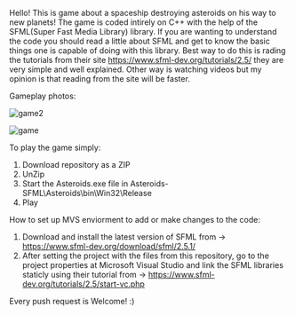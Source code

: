  Hello! This is game about a spaceship destroying asteroids on his way to new planets! The game is coded intirely on C++ with the help of the SFML(Super Fast Media Library) library. If you are wanting to understand the code you should read a little about SFML and get to know the basic things one is capable of doing with this library. Best way to do this is rading the tutorials from their site https://www.sfml-dev.org/tutorials/2.5/ they are very simple and well explained. Other way is watching videos but my opinion is that reading from the site will be faster.

Gameplay photos:

![game2](https://github.com/EarlyBitcoiner/Asteroids-SFML/assets/97707707/b9ebd7f7-1494-45a1-995c-f24113867fe5)

![game](https://github.com/EarlyBitcoiner/Asteroids-SFML/assets/97707707/872a781a-8a7d-4315-8efe-b0c546d148f5)

To play the game simply:
 1. Download repository as a ZIP
 2. UnZip
 3. Start the Asteroids.exe file in Asteroids-SFML\Asteroids\bin\Win32\Release
 4. Play
 
How to set up MVS enviorment to add or make changes to the code:
 1. Download and install the latest version of SFML from -> https://www.sfml-dev.org/download/sfml/2.5.1/
 2. After setting the project with the files from this repository, go to the project properties at Microsoft Visual Studio and link
 the SFML libraries staticly using their tutorial from -> https://www.sfml-dev.org/tutorials/2.5/start-vc.php
 
Every push request is Welcome! :)
